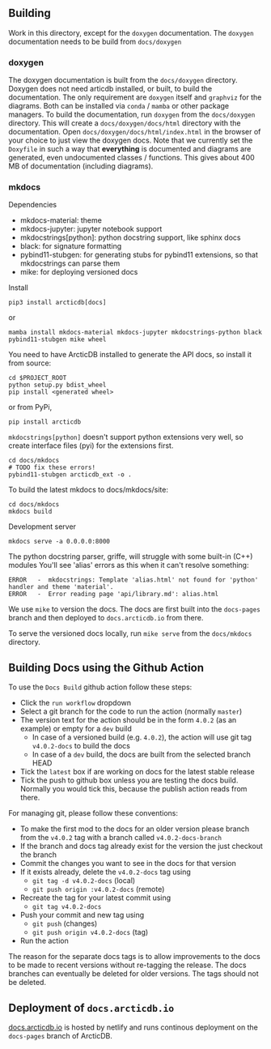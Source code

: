 ## Building

Work in this directory, except for the `doxygen` documentation.
The `doxygen` documentation needs to be build from `docs/doxygen`

### doxygen

The doxygen documentation is built from the `docs/doxygen` directory.
Doxygen does not need articdb installed, or built, to build the documentation.
The only requirement are `doxygen` itself and `graphviz` for the diagrams.
Both can be installed via `conda` / `mamba` or other package managers.
To build the documentation, run `doxygen` from the `docs/doxygen` directory.
This will create a `docs/doxygen/docs/html`  directory with the documentation.
Open `docs/doxygen/docs/html/index.html` in the browser of your choice to just view the doxygen docs.
Note that we currently set the `Doxyfile` in such a way that **everything** is documented
and diagrams are generated, even undocumented classes / functions. This gives about 400 MB of documentation (including diagrams).

### mkdocs

Dependencies

- mkdocs-material: theme
- mkdocs-jupyter: jupyter notebook support
- mkdocstrings[python]: python docstring support, like sphinx docs
- black: for signature formatting
- pybind11-stubgen: for generating stubs for pybind11 extensions, so that mkdocstrings can parse them
- mike: for deploying versioned docs

Install
```
pip3 install arcticdb[docs]
```
or
```
mamba install mkdocs-material mkdocs-jupyter mkdocstrings-python black pybind11-stubgen mike wheel
```

You need to have ArcticDB installed to generate the API docs, so install it from source:

```
cd $PROJECT_ROOT
python setup.py bdist_wheel
pip install <generated wheel>
```

or from PyPi,
```
pip install arcticdb
```

`mkdocstrings[python]` doesn't support python extensions very well, so create interface files (pyi) for the extensions first.
```
cd docs/mkdocs
# TODO fix these errors!
pybind11-stubgen arcticdb_ext -o .
```

To build the latest mkdocs to docs/mkdocs/site:
```
cd docs/mkdocs
mkdocs build
```

Development server 
```
mkdocs serve -a 0.0.0.0:8000
```

The python docstring parser, griffe, will struggle with some built-in (C++) modules
You'll see 'alias' errors as this when it can't resolve something:
```
ERROR   -  mkdocstrings: Template 'alias.html' not found for 'python' handler and theme 'material'.
ERROR   -  Error reading page 'api/library.md': alias.html
```

We use `mike` to version the docs.  The docs are first built into the `docs-pages` branch and then deployed to `docs.arcticdb.io` from there.

To serve the versioned docs locally, run `mike serve` from the `docs/mkdocs` directory.

## Building Docs using the Github Action

To use the `Docs Build` github action follow these steps:

* Click the `run workflow` dropdown
* Select a git branch for the code to run the action (normally `master`)
* The version text for the action should be in the form `4.0.2` (as an example) or empty for a `dev` build
  * In case of a versioned build (e.g. `4.0.2`), the action will use git tag `v4.0.2-docs` to build the docs
  * In case of a `dev` build, the docs are built from the selected branch HEAD
* Tick the `latest` box if are working on docs for the latest stable release
* Tick the push to github box unless you are testing the docs build. Normally you would tick this, because the publish action reads from there.

For managing git, please follow these conventions:

* To make the first mod to the docs for an older version please branch from the `v4.0.2` tag with a branch called `v4.0.2-docs-branch`
* If the branch and docs tag already exist for the version the just checkout the branch
* Commit the changes you want to see in the docs for that version
* If it exists already, delete the `v4.0.2-docs` tag using 
    * `git tag -d v4.0.2-docs` (local)
    * `git push origin :v4.0.2-docs` (remote)
* Recreate the tag for your latest commit using
    * `git tag v4.0.2-docs`
* Push your commit and new tag using
    * `git push` (changes)
    * `git push origin v4.0.2-docs` (tag)
* Run the action

The reason for the separate docs tags is to allow improvements to the docs to be made to recent versions without re-tagging the release. The docs branches can eventually be deleted for older versions. The tags should not be deleted.


## Deployment of `docs.arcticdb.io`

[docs.arcticdb.io](https://docs.arcticdb.io) is hosted by netlify and runs continous deployment on the `docs-pages` branch of ArcticDB.
